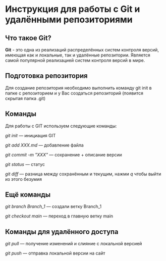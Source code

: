 # Инструкция для работы с Git и удалёнными репозиториями


## Что такое Git?
**Git** - это одна из реализаций распределённых систем контроля версий, имеющая как и локальные, так и удалённые репозитории. Является самой популярной реализацией систем контроля версий в мире.


## Подготовка репозитория
Для создание репозитория необходимо выполнить команду git init в папке с репозиторием и у Вас создаться репозиторий (появится скрытая папка .git)


## Команды 

Для работы с GIT используем следующие команды:

*git init* — инициация GIT

*git add XXX.md* — добавление файла

*git commit -m "XXX"* — сохранение + описание версии

*git status* — статус

*git diff* — разница между сохранённым и текущим, нажми *q* чтобы выйти из этого безумия


## Ещё команды

*git branch Branch_1* — создали ветку Branch_1

*git checkout main* — переход в главную ветку main


## Команды для удалённого доступа

*git pull* — получение изменений и слияние с локальной версией

*git push* — отправка локальной версии на сайт
